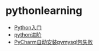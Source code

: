 # pythonlearning

* [Python入门](http://www.imooc.com/learn/177)
* [python进阶](http://www.imooc.com/learn/317)
* [PyCharm自动安装pymysql包失败](http://blog.csdn.net/huihut/article/details/60882002)
